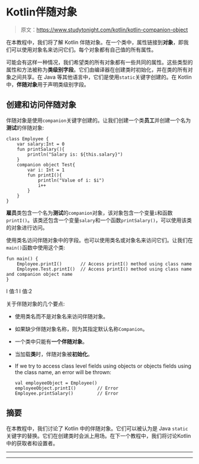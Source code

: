 # Kotlin伴随对象

> 原文：<https://www.studytonight.com/kotlin/kotlin-companion-object>

在本教程中，我们将了解 Kotlin 伴随对象。在一个类中，属性链接到**对象**，即我们可以使用对象名来访问它们。每个对象都有自己值的所有属性。

可能会有这样一种情况，我们希望类的所有对象都有一些共同的属性。这些类型的属性和方法被称为**类级别字段**。它们由编译器在创建类时初始化，并在类的所有对象之间共享。在 Java 等其他语言中，它们是使用`static`关键字创建的。在 Kotlin 中，**伴随对象**用于声明类级别字段。

## 创建和访问伴随对象

伴随对象是使用`companion`关键字创建的。让我们创建一个类**员工**并创建一个名为**测试**的伴随对象:

```
class Employee {
    var salary:Int = 0
    fun printSalary(){
        println("Salary is: ${this.salary}")
    }
    companion object Test{
        var i: Int = 1
        fun printI(){
            println("Value of i: $i")
            i++
        }
    }
}
```

**雇员**类包含一个名为**测试**的`companion`对象，该对象包含一个变量`i`和函数`printI()`。该类还包含一个变量`salary`和一个函数`printSalary()`，可以使用该类的对象进行访问。

使用类名访问伴随对象中的字段。也可以使用类名或对象名来访问它们。让我们在`main()`函数中使用这个类:

```
fun main() {
    Employee.printI()       // Access printI() method using class name
    Employee.Test.printI()  // Access printI() method using class name and companion object name
}
```

I 值:1
I 值:2

关于伴随对象的几个要点:

*   使用类名而不是对象名来访问伴随对象。

*   如果缺少伴随对象名称，则为其指定默认名称`Companion`。

*   一个类中只能有**一个伴随对象**。

*   当加载**类**时，伴随对象被**初始化**。

*   If we try to access class level fields using objects or objects fields using the class name, an error will be thrown:

    ```
    val employeeObject = Employee()
    employeeObject.printI()        // Error
    Employee.printSalary()         // Error
    ```

## 摘要

在本教程中，我们讨论了 Kotlin 中的伴随对象。它们可以被认为是 Java `static`关键字的替换。它们在创建类时会派上用场。在下一个教程中，我们将讨论Kotlin中的获取者和设置者。

* * *

* * *